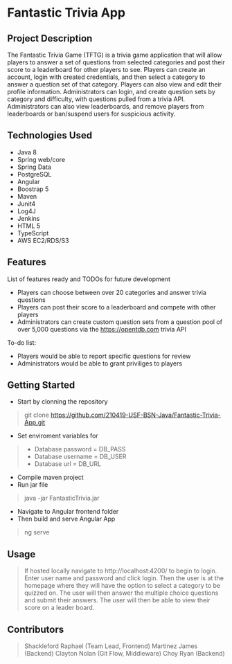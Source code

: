 # Fantastic Trivia App

## Project Description

The Fantastic Trivia Game (TFTG) is a trivia game application that will allow players to answer a set of 
questions from selected categories and post their score to a leaderboard for other players to see. 
Players can create an account, login with created credentials, and then select a category to answer a question set of that category. 
Players can also view and edit their profile information. Administrators can login, and create question sets by category and difficulty, 
with questions pulled from a trivia API. Administrators can also view leaderboards, and remove players from leaderboards or ban/suspend users for suspicious activity.

## Technologies Used

* Java 8
* Spring web/core
* Spring Data
* PostgreSQL
* Angular
* Boostrap 5
* Maven
* Junit4
* Log4J
* Jenkins
* HTML 5
* TypeScript
* AWS EC2/RDS/S3

## Features

List of features ready and TODOs for future development
* Players can choose between over 20 categories and answer trivia questions     
* Players can post their score to a leaderboard and compete with other players
* Administrators can create custom question sets from a question pool of over 5,000 questions via the https://opentdb.com trivia API

To-do list:
* Players would be able to report specific questions for review 
* Administrators would be able to grant priviliges to players

## Getting Started
   
* Start by clonning the repository
>git clone https://github.com/210419-USF-BSN-Java/Fantastic-Trivia-App.git

* Set enviroment variables for  
> * Database password =  DB_PASS
> * Database username =  DB_USER
> * Database url =  DB_URL
* Compile maven project
* Run jar file
> java -jar FantasticTrivia.jar
* Navigate to Angular frontend folder
* Then build and serve Angular App 
> ng serve


## Usage

> If hosted locally navigate to http://localhost:4200/ to begin to login. Enter user name and password and click login. Then the user is at the homepage where they will
have the option to select a category to be quizzed on. The user will then answer the multiple choice questions and submit their answers. The user will then be able to view their score on a leader board.


## Contributors

> Shackleford Raphael (Team Lead, Frontend)
> Martinez James (Backend)
> Clayton Nolan (Git Flow, Middleware)
> Choy Ryan (Backend)
